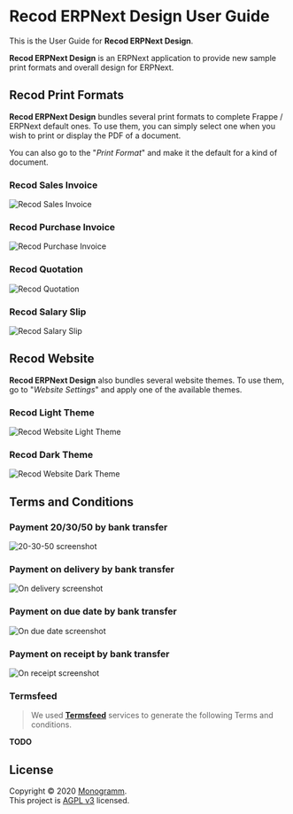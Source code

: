# **Recod ERPNext Design** User Guide

This is the User Guide for **Recod ERPNext Design**.

**Recod ERPNext Design** is an ERPNext application to provide new sample print formats and overall design for ERPNext.

## Recod Print Formats

**Recod ERPNext Design** bundles several print formats to complete Frappe / ERPNext default ones.
To use them, you can simply select one when you wish to print or display the PDF of a document.

You can also go to the "_Print Format_" and make it the default for a kind of document.

### Recod Sales Invoice

![Recod Sales Invoice](./assets/recod_print_format_sales_invoice.png "Recod Sales Invoice")

### Recod Purchase Invoice

![Recod Purchase Invoice](./assets/recod_print_format_purchase_invoice.png "Recod Purchase Invoice")

### Recod Quotation

![Recod Quotation](./assets/recod_print_format_quotation.png "Recod Quotation")

### Recod Salary Slip

![Recod Salary Slip](./assets/recod_print_format_salary_slip.png "Recod Salary Slip")

## Recod Website

**Recod ERPNext Design** also bundles several website themes.
To use them, go to "_Website Settings_" and apply one of the available themes.

### Recod Light Theme

![Recod Website Light Theme](./assets/recod_website_theme_light.jpg "Recod Light Theme")

### Recod Dark Theme

![Recod Website Dark Theme](./assets/recod_website_theme_dark.jpg "Recod Dark Theme Header")

## Terms and Conditions

### Payment 20/30/50 by bank transfer

![20-30-50 screenshot](./assets/terms_and_conditions_20-30-50-by-bank-transfer.png "20-30-50 by bank transfer")

### Payment on delivery by bank transfer

![On delivery screenshot](./assets/terms_and_conditions_on_delivery.png "Terms and conditions on delivery")

### Payment on due date by bank transfer

![On due date screenshot](./assets/terms_and_conditions_on_due_date.png "On due date")

### Payment on receipt by bank transfer

![On receipt screenshot](./assets/terms_and_conditions_on_receipt.png "On receipt")

### Termsfeed

> We used **[Termsfeed](https://app.termsfeed.com/)** services to generate the following Terms and conditions.

**TODO**

## License

Copyright © 2020 [Monogramm](https://github.com/Monogramm).<br />
This project is [AGPL v3](https://opensource.org/licenses/AGPL-3.0) licensed.
